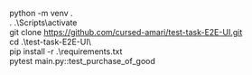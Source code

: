 python -m venv .  
. .\Scripts\activate  
git clone https://github.com/cursed-amari/test-task-E2E-UI.git  
cd .\test-task-E2E-UI\  
pip install -r .\requirements.txt  
pytest main.py::test_purchase_of_good
